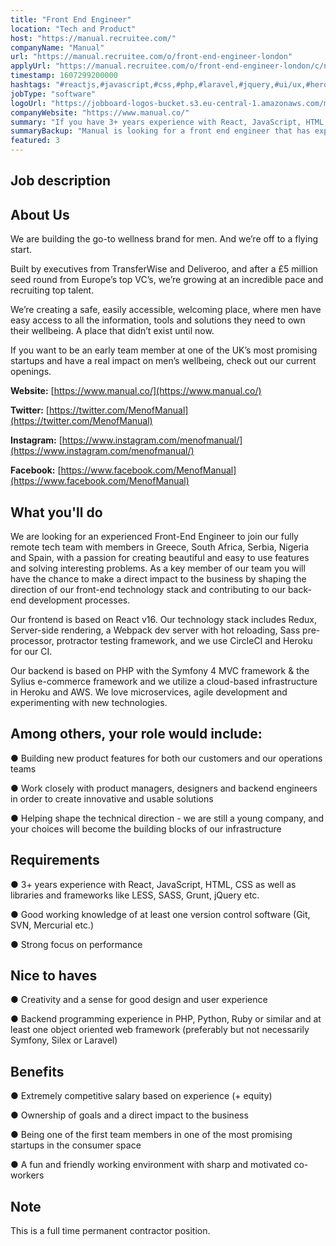 ```yaml
---
title: "Front End Engineer"
location: "Tech and Product"
host: "https://manual.recruitee.com/"
companyName: "Manual"
url: "https://manual.recruitee.com/o/front-end-engineer-london"
applyUrl: "https://manual.recruitee.com/o/front-end-engineer-london/c/new"
timestamp: 1607299200000
hashtags: "#reactjs,#javascript,#css,#php,#laravel,#jquery,#ui/ux,#heroku"
jobType: "software"
logoUrl: "https://jobboard-logos-bucket.s3.eu-central-1.amazonaws.com/manual"
companyWebsite: "https://www.manual.co/"
summary: "If you have 3+ years experience with React, JavaScript, HTML, CSS as well as libraries and frameworks like LESS, SASS, Grunt, and jQuery, Manual has a job opening for a front end engineer"
summaryBackup: "Manual is looking for a front end engineer that has experience in: #reactjs, #php, #javascript."
featured: 3
---
```


## Job description

## About Us

We are building the go-to wellness brand for men. And we’re off to a flying start.

Built by executives from TransferWise and Deliveroo, and after a £5 million seed round from Europe’s top VC’s, we’re growing at an incredible pace and recruiting top talent.

We’re creating a safe, easily accessible, welcoming place, where men have easy access to all the information, tools and solutions they need to own their wellbeing. A place that didn’t exist until now.

If you want to be an early team member at one of the UK’s most promising startups and have a real impact on men’s wellbeing, check out our current openings.

**Website:** [https://www.manual.co/](https://www.manual.co/)

**Twitter:** [https://twitter.com/MenofManual](https://twitter.com/MenofManual)

**Instagram:** [https://www.instagram.com/menofmanual/](https://www.instagram.com/menofmanual/)

**Facebook:** [https://www.facebook.com/MenofManual](https://www.facebook.com/MenofManual)

## What you'll do

We are looking for an experienced Front-End Engineer to join our fully remote tech team with members in Greece, South Africa, Serbia, Nigeria and Spain, with a passion for creating beautiful and easy to use features and solving interesting problems. As a key member of our team you will have the chance to make a direct impact to the business by shaping the direction of our front-end technology stack and contributing to our back-end development processes.

Our frontend is based on React v16. Our technology stack includes Redux, Server-side rendering, a Webpack dev server with hot reloading, Sass pre-processor, protractor testing framework, and we use CircleCI and Heroku for our CI.

Our backend is based on PHP with the Symfony 4 MVC framework & the Sylius e-commerce framework and we utilize a cloud-based infrastructure in Heroku and AWS. We love microservices, agile development and experimenting with new technologies.

## Among others, your role would include:

● Building new product features for both our customers and our operations teams

● Work closely with product managers, designers and backend engineers in order to create innovative and usable solutions

● Helping shape the technical direction - we are still a young company, and your choices will become the building blocks of our infrastructure

## Requirements

● 3+ years experience with React, JavaScript, HTML, CSS as well as libraries and frameworks like LESS, SASS, Grunt, jQuery etc.

● Good working knowledge of at least one version control software (Git, SVN, Mercurial etc.)

● Strong focus on performance

## Nice to haves

● Creativity and a sense for good design and user experience

● Backend programming experience in PHP, Python, Ruby or similar and at least one object oriented web framework (preferably but not necessarily Symfony, Silex or Laravel)

## Benefits

● Extremely competitive salary based on experience (+ equity)

● Ownership of goals and a direct impact to the business

● Being one of the first team members in one of the most promising startups in the consumer space

● A fun and friendly working environment with sharp and motivated co-workers

## Note

This is a full time permanent contractor position.
